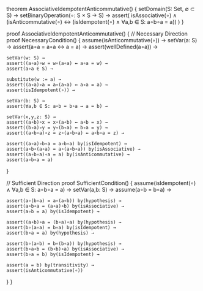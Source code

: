 theorem AssociativeIdempotentAnticommutative() {
  setDomain(S: Set, ∅ ⊂ S) →
  setBinaryOperation(∘: S × S → S) →
  assert(
    isAssociative(∘) ∧
    (isAnticommutative(∘) ↔ 
      (isIdempotent(∘) ∧ 
       ∀a,b ∈ S: a∘b∘a = a))
  )
}

proof AssociativeIdempotentAnticommutative() {
  // Necessary Direction
  proof NecessaryCondition() {
    assume(isAnticommutative(∘)) →
    setVar(a: S) →
    assert(a∘a = a∘a ↔ a = a) →
    assert(wellDefined(a∘a)) →
    
    setVar(w: S) →
    assert((a∘a)∘w = w∘(a∘a) ↔ a∘a = w) →
    assert(a∘a ∈ S) →
    
    substitute(w := a) →
    assert((a∘a)∘a = a∘(a∘a) ↔ a∘a = a) →
    assert(isIdempotent(∘)) →
    
    setVar(b: S) →
    assert(∀a,b ∈ S: a∘b = b∘a ↔ a = b) →
    
    setVar(x,y,z: S) →
    assert((a∘b)∘x = x∘(a∘b) ↔ a∘b = x) →
    assert((b∘a)∘y = y∘(b∘a) ↔ b∘a = y) →
    assert((a∘b∘a)∘z = z∘(a∘b∘a) ↔ a∘b∘a = z) →
    
    assert((a∘a)∘b∘a = a∘b∘a) by(isIdempotent) →
    assert(a∘b∘(a∘a) = a∘(a∘b∘a)) by(isAssociative) →
    assert((a∘b∘a)∘a = a) by(isAnticommutative) →
    assert(a∘b∘a = a)
  }

  // Sufficient Direction
  proof SufficientCondition() {
    assume(isIdempotent(∘) ∧ ∀a,b ∈ S: a∘b∘a = a) →
    setVar(a,b: S) →
    assume(a∘b = b∘a) →
    
    assert(a∘(b∘a) = a∘(a∘b)) by(hypothesis) →
    assert(a∘b∘a = (a∘a)∘b) by(isAssociative) →
    assert(a∘b = a) by(isIdempotent) →
    
    assert((a∘b)∘a = (b∘a)∘a) by(hypothesis) →
    assert(b∘(a∘a) = b∘a) by(isIdempotent) →
    assert(b∘a = a) by(hypothesis) →
    
    assert(b∘(a∘b) = b∘(b∘a)) by(hypothesis) →
    assert(b∘a∘b = (b∘b)∘a) by(isAssociative) →
    assert(b∘a = b) by(isIdempotent) →
    
    assert(a = b) by(transitivity) →
    assert(isAnticommutative(∘))
  }
}